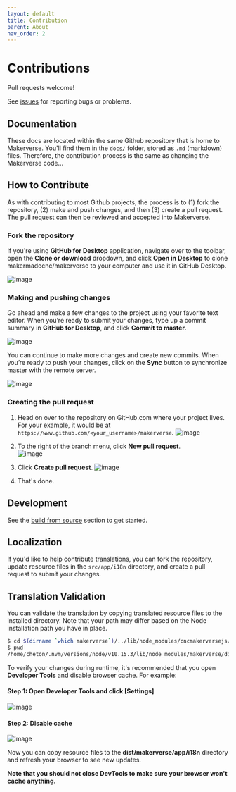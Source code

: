 ```yaml
---
layout: default
title: Contribution
parent: About
nav_order: 2
---
```


# Contributions

Pull requests welcome!

See [issues](/about/#issues) for reporting bugs or problems.

## Documentation

These docs are located within the same Github repository that is home to Makerverse. You'll find them in the `docs/` folder, stored as `.md` (markdown) files. Therefore, the contribution process is the same as changing the Makerverse code...

## How to Contribute

As with contributing to most Github projects, the process is to (1) fork the repository, (2) make and push changes, and then (3) create a pull request. The pull request can then be reviewed and accepted into Makerverse.

### Fork the repository

If you're using <b>GitHub for Desktop</b> application, navigate over to the toolbar, open the <b>Clone or download</b> dropdown, and click <b>Open in Desktop</b> to clone makermadecnc/makerverse to your computer and use it in GitHub Desktop.

![image](https://user-images.githubusercontent.com/447801/30471510-956b51fe-9a2b-11e7-9e43-c5e3fa19e0cb.png)

### Making and pushing changes

Go ahead and make a few changes to the project using your favorite text editor. When you’re ready to submit your changes, type up a commit summary in <b>GitHub for Desktop</b>, and click <b>Commit to master</b>.

![image](https://user-images.githubusercontent.com/447801/30475410-568ff97c-9a39-11e7-9e25-a924ad910deb.png)

You can continue to make more changes and create new commits. When you’re ready to push your changes, click on the <b>Sync</b> button to synchronize master with the remote server.

![image](https://user-images.githubusercontent.com/447801/30475598-f5b90a34-9a39-11e7-870a-2517f124dbba.png)

### Creating the pull request

1. Head on over to the repository on GitHub.com where your project lives. For your example, it would be at `https://www.github.com/<your_username>/makerverse`.
  ![image](https://user-images.githubusercontent.com/447801/30475866-ce417044-9a3a-11e7-814f-c991a92a3be3.png)

2. To the right of the branch menu, click <b>New pull request</b>.<br>
  ![image](https://user-images.githubusercontent.com/447801/30476056-66f33548-9a3b-11e7-9d9a-e2d010cbc379.png)

3. Click <b>Create pull request</b>.
  ![image](https://user-images.githubusercontent.com/447801/30476803-bd3b1428-9a3d-11e7-8588-90d77f3680b5.png)

4. That's done.

## Development

See the [build from source](/installation/build-from-source/) section to get started.

## Localization

If you'd like to help contribute translations, you can fork the repository, update resource files in the `src/app/i18n` directory, and create a pull request to submit your changes.

## Translation Validation

You can validate the translation by copying translated resource files to the installed directory. Note that your path may differ based on the Node installation path you have in place.
```bash
$ cd $(dirname `which makerverse`)/../lib/node_modules/cncmakerversejs/dist/app/i18n/
$ pwd
/home/cheton/.nvm/versions/node/v10.15.3/lib/node_modules/makerverse/dist/app/i18n
```

To verify your changes during runtime, it's recommended that you open <b>Developer Tools</b> and disable browser cache. For example:

#### Step 1: Open Developer Tools and click [Settings]
![image](https://cloud.githubusercontent.com/assets/447801/16014196/cc4b730c-31c2-11e6-9f78-c84347d12190.png)

#### Step 2: Disable cache
![image](https://cloud.githubusercontent.com/assets/447801/16014264/1d32e872-31c3-11e6-9178-6cc06bd0f6b5.png)

Now you can copy resource files to the <b>dist/makerverse/app/i18n</b> directory and refresh your browser to see new updates.

<b>Note that you should not close DevTools to make sure your browser won't cache anything.</b>